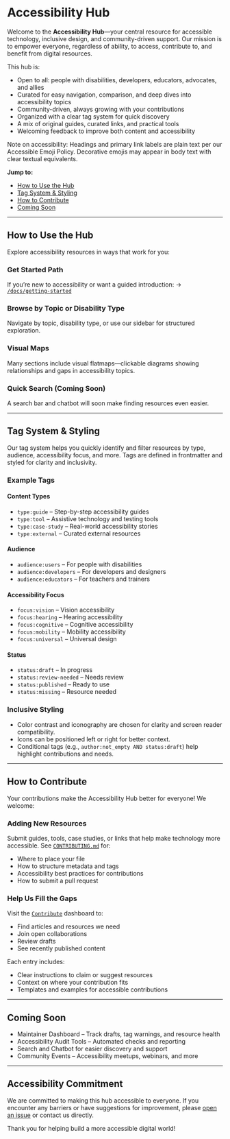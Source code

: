 # Accessibility Hub

Welcome to the **Accessibility Hub**—your central resource for accessible technology, inclusive design, and community-driven support. Our mission is to empower everyone, regardless of ability, to access, contribute to, and benefit from digital resources.

This hub is:

- Open to all: people with disabilities, developers, educators, advocates, and allies
- Curated for easy navigation, comparison, and deep dives into accessibility topics
- Community-driven, always growing with your contributions
- Organized with a clear tag system for quick discovery
- A mix of original guides, curated links, and practical tools
- Welcoming feedback to improve both content and accessibility

Note on accessibility: Headings and primary link labels are plain text per our Accessible Emoji Policy. Decorative emojis may appear in body text with clear textual equivalents.

**Jump to:**
- [How to Use the Hub](#how-to-use-the-hub)
- [Tag System & Styling](#tag-system--styling)
- [How to Contribute](#how-to-contribute)
- [Coming Soon](#coming-soon)

---

## How to Use the Hub

Explore accessibility resources in ways that work for you:

### Get Started Path
If you’re new to accessibility or want a guided introduction:
→ [`/docs/getting-started`](docs/60-community-contributions/getting-started.md)

### Browse by Topic or Disability Type
Navigate by topic, disability type, or use our sidebar for structured exploration.

### Visual Maps
Many sections include visual flatmaps—clickable diagrams showing relationships and gaps in accessibility topics.

### Quick Search (Coming Soon)
A search bar and chatbot will soon make finding resources even easier.

---

## Tag System & Styling

Our tag system helps you quickly identify and filter resources by type, audience, accessibility focus, and more. Tags are defined in frontmatter and styled for clarity and inclusivity.

### Example Tags

#### Content Types
- `type:guide` – Step-by-step accessibility guides
- `type:tool` – Assistive technology and testing tools
- `type:case-study` – Real-world accessibility stories
- `type:external` – Curated external resources

#### Audience
- `audience:users` – For people with disabilities
- `audience:developers` – For developers and designers
- `audience:educators` – For teachers and trainers

#### Accessibility Focus
- `focus:vision` – Vision accessibility
- `focus:hearing` – Hearing accessibility
- `focus:cognitive` – Cognitive accessibility
- `focus:mobility` – Mobility accessibility
- `focus:universal` – Universal design

#### Status
- `status:draft` – In progress
- `status:review-needed` – Needs review
- `status:published` – Ready to use
- `status:missing` – Resource needed

### Inclusive Styling
- Color contrast and iconography are chosen for clarity and screen reader compatibility.
- Icons can be positioned left or right for better context.
- Conditional tags (e.g., `author:not_empty AND status:draft`) help highlight contributions and needs.

---

## How to Contribute

Your contributions make the Accessibility Hub better for everyone! We welcome:

### Adding New Resources
Submit guides, tools, case studies, or links that help make technology more accessible. See [`CONTRIBUTING.md`](docs/99-contribute/contributing) for:
- Where to place your file
- How to structure metadata and tags
- Accessibility best practices for contributions
- How to submit a pull request

### Help Us Fill the Gaps
Visit the [`Contribute`](accessibility-resource/flatmap-tools/contribute-dashboard-template.md) dashboard to:
- Find articles and resources we need
- Join open collaborations
- Review drafts
- See recently published content

Each entry includes:
- Clear instructions to claim or suggest resources
- Context on where your contribution fits
- Templates and examples for accessible contributions

---

## Coming Soon

- Maintainer Dashboard – Track drafts, tag warnings, and resource health
- Accessibility Audit Tools – Automated checks and reporting
- Search and Chatbot for easier discovery and support
- Community Events – Accessibility meetups, webinars, and more

---

## Accessibility Commitment

We are committed to making this hub accessible to everyone. If you encounter any barriers or have suggestions for improvement, please [open an issue](https://github.com/your-repo/issues) or contact us directly.

Thank you for helping build a more accessible digital world!
